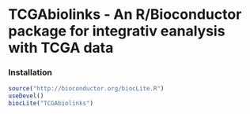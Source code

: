 # TCGAbiolinks - An R/Bioconductor package for integrativ eanalysis with TCGA data

### Installation ###
```R
source("http://bioconductor.org/biocLite.R")
useDevel()
biocLite("TCGAbiolinks")
```

